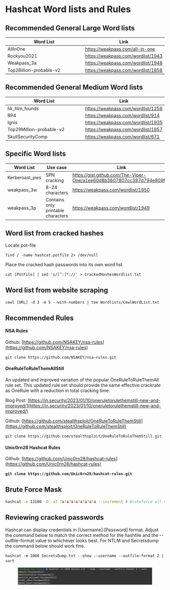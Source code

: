 # Hashcat Word lists and Rules

## Recommended General Large Word lists

<table><thead><tr><th width="398">Word List</th><th>Link</th></tr></thead><tbody><tr><td>AllInOne</td><td><a href="https://weakpass.com/all-in-one">https://weakpass.com/all-in-one</a></td></tr><tr><td>Rockyou2021</td><td><a href="https://weakpass.com/wordlist/1943">https://weakpass.com/wordlist/1943</a></td></tr><tr><td>Weakpass_3a</td><td><a href="https://weakpass.com/wordlist/1948">https://weakpass.com/wordlist/1948</a></td></tr><tr><td>Top2Billion-probable-v2</td><td><a href="https://weakpass.com/wordlist/1858">https://weakpass.com/wordlist/1858</a></td></tr></tbody></table>

## Recommended General Medium Word lists

<table><thead><tr><th width="399">Word List</th><th>Link</th></tr></thead><tbody><tr><td>hk_hlm_founds</td><td><a href="https://weakpass.com/wordlist/1256">https://weakpass.com/wordlist/1256</a></td></tr><tr><td>RP4</td><td><a href="https://weakpass.com/wordlist/914">https://weakpass.com/wordlist/914</a></td></tr><tr><td>Ignis</td><td><a href="https://weakpass.com/wordlist/1935">https://weakpass.com/wordlist/1935</a></td></tr><tr><td>Top29Million-probable-v2</td><td><a href="https://weakpass.com/wordlist/1857">https://weakpass.com/wordlist/1857</a></td></tr><tr><td>SkullSecurityComp</td><td><a href="https://weakpass.com/wordlist/671">https://weakpass.com/wordlist/671</a></td></tr></tbody></table>

## Specific Word lists

<table><thead><tr><th width="170">Word List</th><th width="228">Use case</th><th>Link</th></tr></thead><tbody><tr><td>Kerberoast_pws</td><td>SPN cracking</td><td><a href="https://gist.github.com/The-Viper-One/a1ee60d8b3607807cc387d794e809f0b">https://gist.github.com/The-Viper-One/a1ee60d8b3607807cc387d794e809f0b</a></td></tr><tr><td>weakpass_3w</td><td>8-24 characters</td><td><a href="https://weakpass.com/wordlist/1950">https://weakpass.com/wordlist/1950</a></td></tr><tr><td>weakpass_3p</td><td>Contains only printable characters</td><td><a href="https://weakpass.com/wordlist/1949">https://weakpass.com/wordlist/1949</a></td></tr></tbody></table>

## Word list from cracked hashes

Locate pot-file

```
find / -name hashcat.potfile 2> /dev/null
```

Place the cracked hash passwords into its own word list.

```
cat [PotFile] | sed 's/[^:]*://' > CrackedHashesWordlist.txt
```

## Word list from website scraping

```
cewl [URL] -d 3 -m 5 --with-numbers | tee Wordlists/CewlWordList.txt
```

## Recommended Rules

#### NSA Rules

Github: [https://github.com/NSAKEY/nsa-rules](https://github.com/NSAKEY/nsa-rules)

```
git clone https://github.com/NSAKEY/nsa-rules.git
```

#### OneRuleToRuleThemAllStill

An updated and improved variation of the popular OneRuleToRuleThemAll rule set. This updated rule set should provide the same effective crackrate as OneRule with a reduction in total cracking time.

Blog Post: [https://in.security/2023/01/10/oneruletorulethemstill-new-and-improved/](https://in.security/2023/01/10/oneruletorulethemstill-new-and-improved/)

Github: [https://github.com/stealthsploit/OneRuleToRuleThemStill](https://github.com/stealthsploit/OneRuleToRuleThemStill)

```
git clone https://github.com/stealthsploit/OneRuleToRuleThemStill.git
```

#### Unic0rn28 Hashcat Rules

Github: [https://github.com/Unic0rn28/hashcat-rules](https://github.com/Unic0rn28/hashcat-rules)

<pre><code><strong>git clone https://github.com/Unic0rn28/hashcat-rules.git
</strong></code></pre>

## Brute Force Mask

```bash
hashcat -m 13100 -O -a3 ?a?a?a?a?a?a?a?a --increment # Bruteforce all upto 8 characters
```

## Reviewing cracked passwords

Hashcat can display credentials in \[Username]:\[Password] format. Adjust the command below to match the correct method for the hashfile and the --outfile-format value to whichever looks best. For NTLM and Secretsdump the command below should work fine.

```
hashcat -m 1000 SecretsDump.txt --show --username --outfile-format 2 | sort
```

<figure><img src="../.gitbook/assets/image (11) (3).png" alt=""><figcaption></figcaption></figure>

